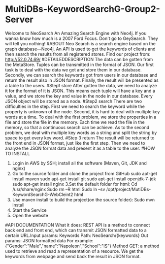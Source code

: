 # MultiDBs-KeywordSearchG-Group2-Server
Welcome to NeoSearch An Amazing Search Engine with Neo4j. 
If you wanna know how much is a 2007 Ford Focus. Don't go to GeySearch.
They will tell you nothing!
#ABOUT
Neo Search is a search engine based on the graph database—Neo4j. An API is used to get the keywords of clients and then search the results from all registered stores.
Find our project from: http://52.0.74.69/ 
#DETAILEDDESCRIPTION
The data can be gotten from the MetaStore. Tuples can be transmitted in the format of JSON.
Our first task is to deal with the data we got and store them in our database.
Secondly, we can search the keywords got from users in our database and return the result also in JSON format.
Finally, the result will be presented as a table to the users.
#Step1 store
 After gotten the data, we need to analyze it for the format of it is JSON. This means each tuple will have a key and a value, and we store the key and value in the node in our database. Every JSON object will be stored as a node.
#Step2 search
 There are two difficulties in the step. First we need to search the keyword while the property is unknown of the node. Second, it is hard to deal with multiple key words at a time.
 To deal with the first problem, we store the properties in a file and store the file in the memory. Each time we read the file in the memory, so that a continuous search can be achieve. As to the second problem, we deal with multiple key words as a string and split the string by space to get every key word.
#Step 3 return
 The result will be returned to the front end in JSON format, just like the first step. Then we need to analyze the JSON format data and present it as a table to the user.
#HOW TO INSTALL
1. Login in AWS by SSH; install all the software (Maven, Git, JDK and nginx)
2. Go to the source folder and clone the project from GitHub sudo apt-get install maven 
sudo apt-get install git 
sudo apt-get install openjdk-7-jdk 
sudo apt-get install nginx
3.Set the default folder for html:
Cd /usr/share/nginx
Sudo rm –R html
Sudo ln –sv /opt/project/MutiDBs-KeywordSearchG-WebCleint2 html
4. Use maven install to build the project(on the source folder):
Sudo mvn install
5. Start the Service
6. Open the website

#API DOCUMENTATION
What it does: REST API is a method to connect back end and front end, which can transmit JSON formatted data to a certain URL.Input params: Keywords 
Path: NeoSearch/{keywords}
Out params: JSON formatted data
For example:
{"Gender":"Male","name":"Napoleon","School":"IS"} Method GET: a method used to retrieve and read a representation of a resource. We get the keywords from webpage and send back the result in JSON format.

